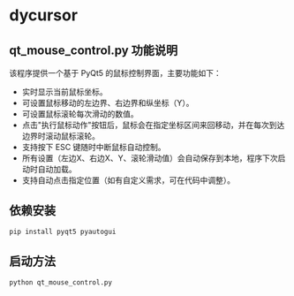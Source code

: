 # dycursor

## qt_mouse_control.py 功能说明

该程序提供一个基于 PyQt5 的鼠标控制界面，主要功能如下：

- 实时显示当前鼠标坐标。
- 可设置鼠标移动的左边界、右边界和纵坐标（Y）。
- 可设置鼠标滚轮每次滑动的数值。
- 点击"执行鼠标动作"按钮后，鼠标会在指定坐标区间来回移动，并在每次到达边界时滚动鼠标滚轮。
- 支持按下 ESC 键随时中断鼠标自动控制。
- 所有设置（左边X、右边X、Y、滚轮滑动值）会自动保存到本地，程序下次启动时自动加载。
- 支持自动点击指定位置（如有自定义需求，可在代码中调整）。

## 依赖安装

```bash
pip install pyqt5 pyautogui
```

## 启动方法

```bash
python qt_mouse_control.py
```
